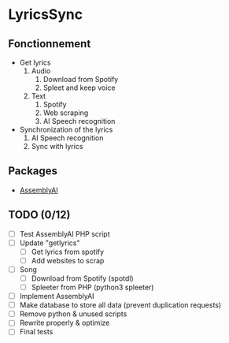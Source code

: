# LyricsSync

## Fonctionnement
- Get lyrics
    1. Audio
        1. Download from Spotify
        2. Spleet and keep voice
    2. Text
        1. Spotify
        2. Web scraping
        3. AI Speech recognition
- Synchronization of the lyrics
    1. AI Speech recognition
    2. Sync with lyrics

## Packages
- [AssemblyAI](https://www.assemblyai.com)

## TODO (0/12)
- [ ] Test AssemblyAI PHP script
- [ ] Update "getlyrics"
    - [ ] Get lyrics from spotify
    - [ ] Add websites to scrap
- [ ] Song
    - [ ] Download from Spotify (spotdl)
    - [ ] Spleeter from PHP (python3 spleeter)
- [ ] Implement AssemblyAI
- [ ] Make database to store all data (prevent duplication requests)
- [ ] Remove python & unused scripts
- [ ] Rewrite properly & optimize
- [ ] Final tests
